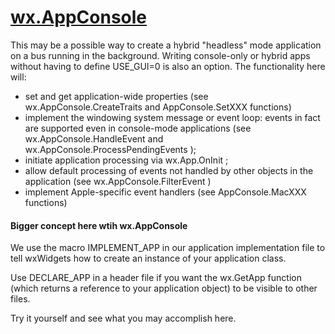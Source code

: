 # [wx.AppConsole](https://wxpython.org/Phoenix/docs/html/wx.AppConsole.html#wx.AppConsole.OnInit)
This may be a possible way to create a hybrid "headless" mode application on a bus running in the background. Writing console-only or hybrid apps without having to define USE_GUI=0 is also an option. The functionality here will:

* set and get application-wide properties (see wx.AppConsole.CreateTraits and AppConsole.SetXXX functions)
* implement the windowing system message or event loop: events in fact are supported even in console-mode applications (see wx.AppConsole.HandleEvent and wx.AppConsole.ProcessPendingEvents );
* initiate application processing via wx.App.OnInit ;
* allow default processing of events not handled by other objects in the application (see wx.AppConsole.FilterEvent )
* implement Apple-specific event handlers (see AppConsole.MacXXX functions)

#### Bigger concept here wtih wx.AppConsole
We use the macro IMPLEMENT_APP in our application implementation file to tell wxWidgets how to create an instance of your application class.

Use DECLARE_APP in a header file if you want the wx.GetApp function (which returns a reference to your application object) to be visible to other files.

Try it yourself and see what you may accomplish here.